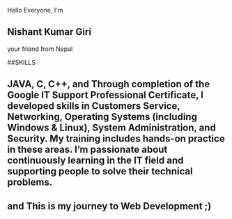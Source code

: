 Hello Everyone, I'm
## Nishant Kumar Giri
your friend from Nepal

##SKILLS
## JAVA, C, C++, and Through completion of the Google IT Support Professional Certificate, I developed skills in Customers Service, Networking, Operating Systems (including Windows & Linux), System Administration, and Security. My training includes hands-on practice in these areas. I’m passionate about continuously learning in the IT field and supporting people to solve their technical problems. 


## and This is my journey to Web Development ;)